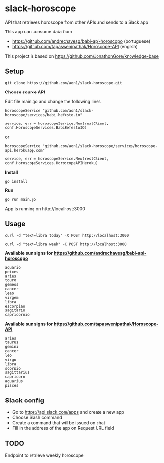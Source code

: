 
# slack-horoscope
API that retrieves horoscope from other APIs and sends to a Slack app

This app can consume data from 
- https://github.com/andrechavesg/babi-api-horoscopo (portuguese)
- https://github.com/tapaswenipathak/Horoscope-API (english)

This project is based on https://github.com/JonathonGore/knowledge-base

## Setup

```
git clone https://github.com/aon1/slack-horoscope.git
```

**Choose source API**

Edit file main.go and change the following lines
```
horoscopeService "github.com/aon1/slack-horoscope/services/babi.hefesto.io"
``` 
```
service, err = horoscopeService.New(restClient, conf.HoroscopeServices.BabiHefestoIO)
```
or
```
horoscopeService "github.com/aon1/slack-horoscope/services/horoscope-api.herokuapp.com"
```  
```
service, err = horoscopeService.New(restClient, conf.HoroscopeServices.HoroscopeAPIHeroku)
```

**Install** 
```
go install
```

**Run**
```
go run main.go
```

App is running on http://localhost:3000

## Usage
```
curl -d "text=libra today" -X POST http://localhost:3000
```
```
curl -d "text=libra week" -X POST http://localhost:3000
```

**Available sun signs for https://github.com/andrechavesg/babi-api-horoscopo**
```
aquario
peixes
aries
touro
gemeos
cancer
leao
virgem
libra
escorpiao
sagitario
capricornio
```

**Available sun signs for https://github.com/tapaswenipathak/Horoscope-API**
```
aries 
taurus
gemini
cancer
leo
virgo
libra
scorpio
sagittarius
capricorn
aquarius 
pisces
```

## Slack config

- Go to https://api.slack.com/apps and create a new app
- Choose Slash command
- Create a command that will be issued on chat
- Fill in the address of the app on Request URL field

## TODO

Endpoint to retrieve weekly horoscope
